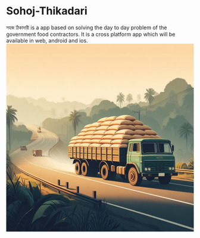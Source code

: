 # Sohoj-Thikadari
সহজ ঠিকাদারী is a app based on solving the day to day problem of the government food contractors. It is a cross platform app which will be available in web, android and ios.
![Sohoj Thikadari](https://github.com/definecoder/Sohoj-Thikadari/blob/main/Frontend/src/assets/landingAiLogo.jpeg)

